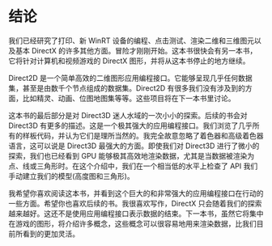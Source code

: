 # 结论

我们已经研究了打印、新 WinRT 设备的编程、点击测试、渲染二维和三维图元以及基本 DirectX 的许多其他方面。冒险才刚刚开始。这本书很快会有另一本书，它将针对计算机和视频游戏的 DirectX 图形，并将从这本书停止的地方继续。

Direct2D 是一个简单高效的二维图形应用编程接口。它能够呈现几乎任何数据集，甚至是由数千个节点组成的数据集。Direct2D 有很多我们没有涉及到的方面，比如精灵、动画、位图地图集等等。这些项目将在下一本书里讨论。

这本书的最后部分是对 Direct3D 迷人水域的一次小小的探索。后续的书会对 Direct3D 有更多的描述。这是一个极其强大的应用编程接口。我们浏览了几乎所有的样板代码，并认为它们是理所当然的。我完全故意忽略了着色器和高级着色器语言，这可以说是 Direct3D 最强大的方面。即使我们对 Direct3D 进行了微小的探索，我们也已经看到 GPU 能够极其高效地渲染数据，尤其是当数据被渲染为点、线或三角形时。在这个介绍中，我们在一个相当低的水平上检查了 API 我们手动建立我们的模型(高度图和三角形)。

我希望你喜欢阅读这本书，并看到这个巨大的和非常强大的应用编程接口在行动的一些方面。希望你也喜欢后续的书。我很喜欢写作，DirectX 只会随着我们的探索越来越好。这还不是使用应用编程接口表示数据的结束。下一本书，虽然它将集中在游戏的图形，将介绍许多概念，这些概念可以很容易地用来渲染数据，比我们目前所看到的更加灵活。